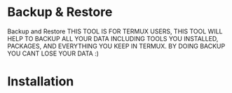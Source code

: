 # Backup & Restore
Backup and Restore THIS TOOL IS FOR TERMUX USERS, THIS TOOL WILL HELP TO BACKUP ALL YOUR DATA INCLUDING TOOLS YOU INSTALLED, PACKAGES, AND EVERYTHING YOU KEEP IN TERMUX. BY DOING BACKUP YOU CANT LOSE YOUR DATA :)
# Installation
